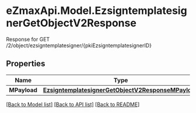 # eZmaxApi.Model.EzsigntemplatesignerGetObjectV2Response
Response for GET /2/object/ezsigntemplatesigner/{pkiEzsigntemplatesignerID}

## Properties

Name | Type | Description | Notes
------------ | ------------- | ------------- | -------------
**MPayload** | [**EzsigntemplatesignerGetObjectV2ResponseMPayload**](EzsigntemplatesignerGetObjectV2ResponseMPayload.md) |  | 

[[Back to Model list]](../README.md#documentation-for-models) [[Back to API list]](../README.md#documentation-for-api-endpoints) [[Back to README]](../README.md)

